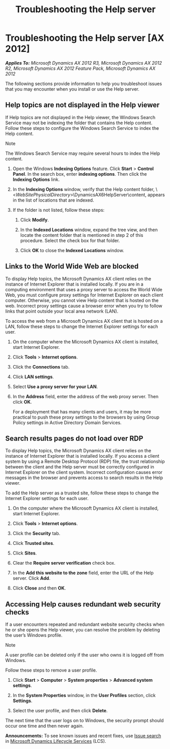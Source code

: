 ﻿---
title: Troubleshooting the Help server
TOCTitle: Troubleshooting the Help server
ms:assetid: 101d572f-df9f-4bce-b3d0-aecc5d222fb3
ms:mtpsurl: https://technet.microsoft.com/en-us/library/Gg751351(v=AX.60)
ms:contentKeyID: 35132547
ms.date: 04/18/2014
mtps_version: v=AX.60
---

# Troubleshooting the Help server [AX 2012]


_**Applies To:** Microsoft Dynamics AX 2012 R3, Microsoft Dynamics AX 2012 R2, Microsoft Dynamics AX 2012 Feature Pack, Microsoft Dynamics AX 2012_

The following sections provide information to help you troubleshoot issues that you may encounter when you install or use the Help server.

## Help topics are not displayed in the Help viewer

If Help topics are not displayed in the Help viewer, the Windows Search Service may not be indexing the folder that contains the Help content. Follow these steps to configure the Windows Search Service to index the Help content.


> [!NOTE]
> <P>The Windows Search Service may require several hours to index the Help content.</P>



1.  Open the Windows **Indexing Options** feature. Click **Start** \> **Control Panel**. In the search box, enter **indexing options**. Then click the **Indexing Options** link.

2.  In the **Indexing Options** window, verify that the Help content folder, \\\<*WebSitePhysicalDirectory*\>\\DynamicsAX6HelpServer\\content, appears in the list of locations that are indexed.

3.  If the folder is not listed, follow these steps:
    
    1.  Click **Modify**.
    
    2.  In the **Indexed Locations** window, expand the tree view, and then locate the content folder that is mentioned in step 2 of this procedure. Select the check box for that folder.
    
    3.  Click **OK** to close the **Indexed Locations** window.

## Links to the World Wide Web are blocked

To display Help topics, the Microsoft Dynamics AX client relies on the instance of Internet Explorer that is installed locally. If you are in a computing environment that uses a proxy server to access the World Wide Web, you must configure proxy settings for Internet Explorer on each client computer. Otherwise, you cannot view Help content that is hosted on the web. Incorrect proxy settings cause a browser error when you try to follow links that point outside your local area network (LAN).

To access the web from a Microsoft Dynamics AX client that is hosted on a LAN, follow these steps to change the Internet Explorer settings for each user.

1.  On the computer where the Microsoft Dynamics AX client is installed, start Internet Explorer.

2.  Click **Tools** \> **Internet options**.

3.  Click the **Connections** tab.

4.  Click **LAN settings**.

5.  Select **Use a proxy server for your LAN**.

6.  In the **Address** field, enter the address of the web proxy server. Then click **OK**.
    
    For a deployment that has many clients and users, it may be more practical to push these proxy settings to the browsers by using Group Policy settings in Active Directory Domain Services.

## Search results pages do not load over RDP

To display Help topics, the Microsoft Dynamics AX client relies on the instance of Internet Explorer that is installed locally. If you access a client system by using a Remote Desktop Protocol (RDP) file, the trust relationship between the client and the Help server must be correctly configured in Internet Explorer on the client system. Incorrect configuration causes error messages in the browser and prevents access to search results in the Help viewer.

To add the Help server as a trusted site, follow these steps to change the Internet Explorer settings for each user.

1.  On the computer where the Microsoft Dynamics AX client is installed, start Internet Explorer.

2.  Click **Tools** \> **Internet options**.

3.  Click the **Security** tab.

4.  Click **Trusted sites**.

5.  Click **Sites**.

6.  Clear the **Require server verification** check box.

7.  In the **Add this website to the zone** field, enter the URL of the Help server. Click **Add**.

8.  Click **Close** and then **OK**.

## Accessing Help causes redundant web security checks

If a user encounters repeated and redundant website security checks when he or she opens the Help viewer, you can resolve the problem by deleting the user’s Windows profile.


> [!NOTE]
> <P>A user profile can be deleted only if the user who owns it is logged off from Windows.</P>



Follow these steps to remove a user profile.

1.  Click **Start** \> **Computer** \> **System properties** \> **Advanced system settings**.

2.  In the **System Properties** window, in the **User Profiles** section, click **Settings**.

3.  Select the user profile, and then click **Delete**.

The next time that the user logs on to Windows, the security prompt should occur one time and then never again.

  
**Announcements:** To see known issues and recent fixes, use [Issue search](http://go.microsoft.com/fwlink/?linkid=389258) in [Microsoft Dynamics Lifecycle Services](http://go.microsoft.com/fwlink/?linkid=306505) (LCS).

